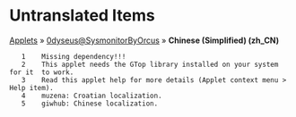 # Untranslated Items
[Applets](../../../README.md) &#187; [0dyseus@SysmonitorByOrcus](../README.md) &#187; **Chinese (Simplified) (zh_CN)**

       1	Missing dependency!!!
       2	This applet needs the GTop library installed on your system for it  to work.
       3	Read this applet help for more details (Applet context menu > Help item).
       4	muzena: Croatian localization.
       5	giwhub: Chinese localization.

